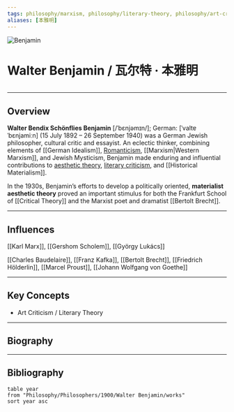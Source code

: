 ```yaml
---
tags: philosophy/marxism, philosophy/literary-theory, philosophy/art-criticism, meta/people/philosopher
aliases: [本雅明]
---
```


![Benjamin](https://upload.wikimedia.org/wikipedia/commons/thumb/c/cc/Walter_Benjamin_vers_1928.jpg/440px-Walter_Benjamin_vers_1928.jpg)

# Walter Benjamin / 瓦尔特 · 本雅明

```toc
```

---

## Overview

**Walter Bendix Schönflies Benjamin** [/ˈbɛnjəmɪn/]; German: [ˈvaltɐ ˈbɛnjamiːn] (15 July 1892 – 26 September 1940) was a German Jewish philosopher, cultural critic and essayist. An eclectic thinker, combining elements of [[German Idealism]], [Romanticism](https://www.wikiwand.com/en/Romanticism), [[Marxism|Western Marxism]], and Jewish Mysticism, Benjamin made enduring and influential contributions to [aesthetic theory](https://www.wikiwand.com/en/Aesthetics "Aesthetics"), [literary criticism](https://www.wikiwand.com/en/Literary_criticism), and [[Historical Materialism]].

In the 1930s, Benjamin’s efforts to develop a politically oriented, **materialist aesthetic theory** proved an important stimulus for both the Frankfurt School of [[Critical Theory]] and the Marxist poet and dramatist [[Bertolt Brecht]].

---

## Influences
[[Karl Marx]], [[Gershom Scholem]], [[György Lukács]]

[[Charles Baudelaire]], [[Franz Kafka]], [[Bertolt Brecht]], [[Friedrich Hölderlin]], [[Marcel Proust]], [[Johann Wolfgang von Goethe]]

---

## Key Concepts
- Art Criticism / Literary Theory


---

## Biography

---

## Bibliography

```dataview
table year
from "Philosophy/Philosophers/1900/Walter Benjamin/works"
sort year asc
```
